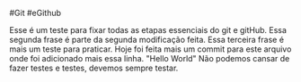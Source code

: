 #Git
#eGithub

Esse é um teste para fixar todas as etapas essenciais do git e gitHub.
Essa segunda frase é parte da segunda modificação feita.
Essa terceira frase é mais um teste para praticar.
Hoje foi feita mais um commit para este arquivo onde foi adicionado mais essa linha.
"Hello World"
Não podemos cansar de fazer testes e testes, devemos sempre testar.
